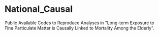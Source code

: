 # National_Causal
Public Available Codes to Reproduce Analyses in "Long-term Exposure to Fine Particulate Matter is Causally Linked to Mortality Among the Elderly".
